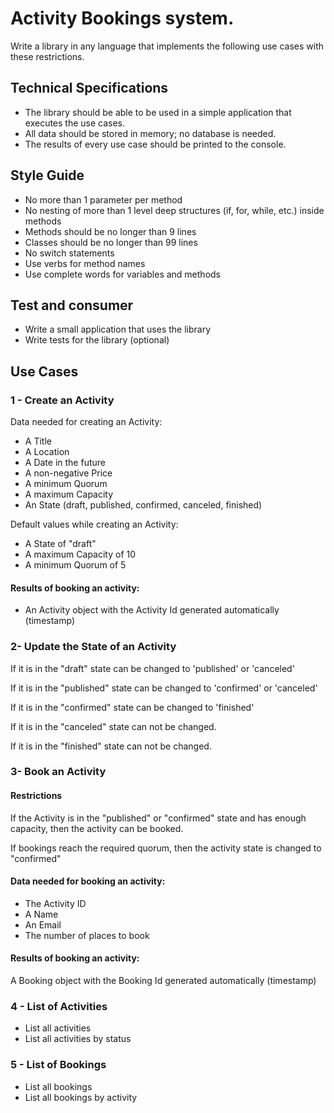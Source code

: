# Activity Bookings system.

Write a library in any language that implements the following use cases with these restrictions.

## Technical Specifications

- The library should be able to be used in a simple application that executes the use cases.
- All data should be stored in memory; no database is needed.
- The results of every use case should be printed to the console.

## Style Guide

- No more than 1 parameter per method
- No nesting of more than 1 level deep structures (if, for, while, etc.) inside methods
- Methods should be no longer than 9 lines
- Classes should be no longer than 99 lines
- No switch statements
- Use verbs for method names
- Use complete words for variables and methods

## Test and consumer

- Write a small application that uses the library
- Write tests for the library (optional)

## Use Cases

### 1 - Create an Activity

Data needed for creating an Activity:

- A Title
- A Location
- A Date in the future
- A non-negative Price
- A minimum Quorum
- A maximum Capacity
- An State (draft, published, confirmed, canceled, finished)

Default values while creating an Activity:

- A State of "draft"
- A maximum Capacity of 10
- A minimum Quorum of 5

#### Results of booking an activity:

- An Activity object with the Activity Id generated automatically (timestamp)

### 2- Update the State of an Activity

If it is in the "draft" state can be changed to 'published' or 'canceled'

If it is in the "published" state can be changed to 'confirmed' or 'canceled'

If it is in the "confirmed" state can be changed to 'finished'

If it is in the "canceled" state can not be changed.

If it is in the "finished" state can not be changed.

### 3- Book an Activity

#### Restrictions

If the Activity is in the "published" or "confirmed" state and has enough capacity, then the activity can be booked.

If bookings reach the required quorum, then the activity state is changed to "confirmed"

#### Data needed for booking an activity:

- The Activity ID
- A Name
- An Email
- The number of places to book

#### Results of booking an activity:

A Booking object with the Booking Id generated automatically (timestamp)

### 4 - List of Activities

- List all activities
- List all activities by status

### 5 - List of Bookings

- List all bookings
- List all bookings by activity
